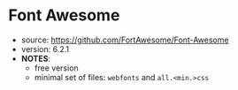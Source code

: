 # Font Awesome

* source: https://github.com/FortAwesome/Font-Awesome
* version: 6.2.1
* __NOTES__:
  - free version
  - minimal set of files: ```webfonts``` and ```all.<min.>css```
